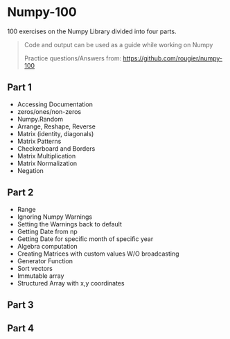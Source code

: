 # Numpy-100
100 exercises on the Numpy Library divided into four parts. 
>Code and output can be used as a guide while working on Numpy
>
>Practice questions/Answers from: https://github.com/rougier/numpy-100

## Part 1
* Accessing Documentation
* zeros/ones/non-zeros 
* Numpy.Random
* Arrange, Reshape, Reverse
* Matrix (identity, diagonals)
* Matrix Patterns
* Checkerboard and Borders
* Matrix Multiplication
* Matrix Normalization
* Negation

## Part 2
* Range
* Ignoring Numpy Warnings
* Setting the Warnings back to default
* Getting Date from np
* Getting Date for specific month of specific year
* Algebra computation
* Creating Matrices with custom values W/O broadcasting
* Generator Function
* Sort vectors
* Immutable array
* Structured Array with x,y coordinates 

## Part 3
## Part 4



